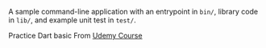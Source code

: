 A sample command-line application with an entrypoint in `bin/`, library code
in `lib/`, and example unit test in `test/`.

Practice Dart basic From [Udemy Course](https://www.udemy.com/course/pemrograman-dart-pemula-sampai-mahir/)